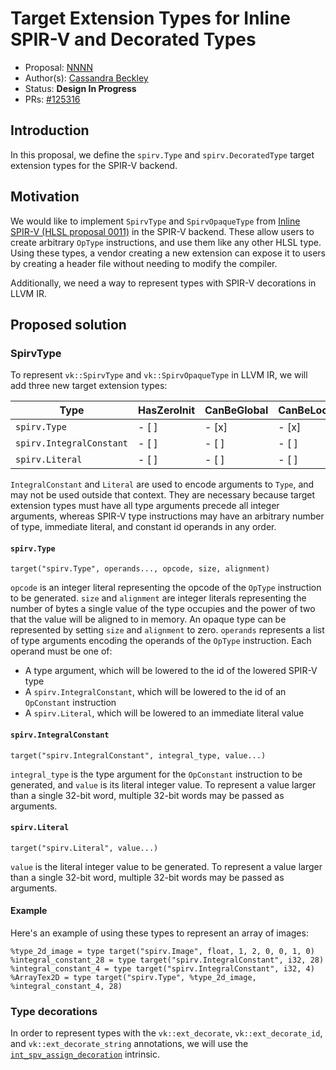<!-- {% raw %} -->

# Target Extension Types for Inline SPIR-V and Decorated Types

* Proposal: [NNNN](NNNN-filename.md)
* Author(s): [Cassandra Beckley](https://github.com/cassiebeckley)
* Status: **Design In Progress**
* PRs: [#125316](https://github.com/llvm/llvm-project/pull/125316)

## Introduction

In this proposal, we define the `spirv.Type` and `spirv.DecoratedType`
target extension types for the SPIR-V backend.

## Motivation

We would like to implement `SpirvType` and `SpirvOpaqueType` from [Inline
SPIR-V (HLSL proposal 0011)](https://github.com/microsoft/hlsl-specs/blob/main/proposals/0011-inline-spirv.md#types)
in the SPIR-V backend. These allow users to create arbitrary `OpType`
instructions, and use them like any other HLSL type. Using these types, a
vendor creating a new extension can expose it to users by creating a header
file without needing to modify the compiler.

Additionally, we need a way to represent types with SPIR-V decorations in LLVM
IR.

## Proposed solution

### SpirvType

To represent `vk::SpirvType` and `vk::SpirvOpaqueType` in LLVM IR, we will add
three new target extension types:

| Type                     | HasZeroInit | CanBeGlobal | CanBeLocal |
|--------------------------|-------------|-------------|------------|
| `spirv.Type`             | - [ ]       | - [x]       | - [x]      |
| `spirv.IntegralConstant` | - [ ]       | - [ ]       | - [ ]      |
| `spirv.Literal`          | - [ ]       | - [ ]       | - [ ]      |

`IntegralConstant` and `Literal` are used to encode arguments to `Type`, and
may not be used outside that context. They are necessary because target
extension types must have all type arguments precede all integer arguments,
whereas SPIR-V type instructions may have an arbitrary number of type,
immediate literal, and constant id operands in any order.

#### `spirv.Type`

```
target("spirv.Type", operands..., opcode, size, alignment)
```

`opcode` is an integer literal representing the opcode of the `OpType`
instruction to be generated. `size` and `alignment` are integer literals
representing the number of bytes a single value of the type occupies and the
power of two that the value will be aligned to in memory. An opaque type can be
represented by setting `size` and `alignment` to zero. `operands` represents a
list of type arguments encoding the operands of the `OpType` instruction. Each
operand must be one of:

* A type argument, which will be lowered to the id of the lowered SPIR-V type
* A `spirv.IntegralConstant`, which will be lowered to the id of an
  `OpConstant` instruction
* A `spirv.Literal`, which will be lowered to an immediate literal value

#### `spirv.IntegralConstant`

```
target("spirv.IntegralConstant", integral_type, value...)
```

`integral_type` is the type argument for the `OpConstant` instruction to be
generated, and `value` is its literal integer value. To represent a value larger
than a single 32-bit word, multiple 32-bit words may be passed as arguments.

#### `spirv.Literal`

```
target("spirv.Literal", value...)
```

`value` is the literal integer value to be generated. To represent a value
larger than a single 32-bit word, multiple 32-bit words may be passed as
arguments.

#### Example

Here's an example of using these types to represent an array of images:

```
%type_2d_image = type target("spirv.Image", float, 1, 2, 0, 0, 1, 0)
%integral_constant_28 = type target("spirv.IntegralConstant", i32, 28)
%integral_constant_4 = type target("spirv.IntegralConstant", i32, 4)
%ArrayTex2D = type target("spirv.Type", %type_2d_image, %integral_constant_4, 28)
```

### Type decorations

In order to represent types with the `vk::ext_decorate`, `vk::ext_decorate_id`,
and `vk::ext_decorate_string` annotations, we will use the
[`int_spv_assign_decoration`](https://github.com/llvm/llvm-project/blob/main/llvm/docs/SPIRVUsage.rst#target-intrinsics)
intrinsic.

<!--
## Detailed design

_The detailed design is not required until the feature is under review._

This section should grow into a full specification that will provide enough
information for someone who isn't the proposal author to implement the feature.
It should also serve as the basis for documentation for the feature. Each
feature will need different levels of detail here, but some common things to
think through are:

* Is there any potential for changed behavior?
* Will this expose new interfaces that will have support burden?
* How will this proposal be tested?
* Does this require additional hardware/software/human resources?
* What documentation should be updated or authored?

## Alternatives considered (Optional)

If alternative solutions were considered, please provide a brief overview. This
section can also be populated based on conversations that occur during
reviewing.

## Acknowledgments (Optional)

Take a moment to acknowledge the contributions of people other than the author
and sponsor.
-->

<!-- {% endraw %} -->
